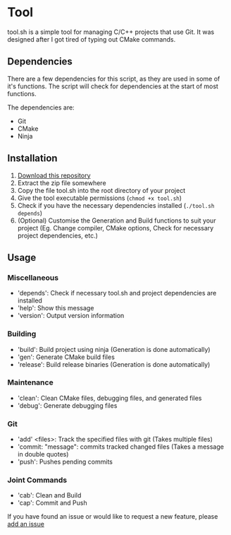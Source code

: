 # Tool

tool.sh is a simple tool for managing C/C++ projects that use Git. It was designed after I got tired of typing out CMake commands.



## Dependencies

There are a few dependencies for this script, as they are used in some of it's functions. The script will check for dependencies at the start of most functions.

The dependencies are:

- Git
- CMake
- Ninja



## Installation

1. [Download this repository](https://github.com/7CTech/Tool/archive/master.zip)
2. Extract the zip file somewhere
3. Copy the file tool.sh into the root directory of your project
4. Give the tool executable permissions (`chmod +x tool.sh`)
5. Check if you have the necessary dependencies installed (`./tool.sh depends`)
6. (Optional) Customise the Generation and Build functions to suit your project (Eg. Change compiler, CMake options, Check for necessary project dependencies, etc.)



## Usage

### Miscellaneous

- 'depends': Check if necessary tool.sh and project dependencies are installed
- 'help': Show this message
- 'version': Output version information

### Building

- 'build': Build project using ninja (Generation is done automatically)
- 'gen': Generate CMake build files
- 'release': Build release binaries (Generation is done automatically)

### Maintenance

- 'clean': Clean CMake files, debugging files, and generated files
- 'debug': Generate debugging files

### Git

- 'add' \<files>: Track the specified files with git (Takes multiple files)
- 'commit: "message": commits tracked changed files (Takes a message in double quotes)
- 'push': Pushes pending commits

### Joint Commands

- 'cab': Clean and Build
- 'cap': Commit and Push


If you have found an issue or would like to request a new feature, please [add an issue](https://github.com/7CTech/Tool/issues/new)
